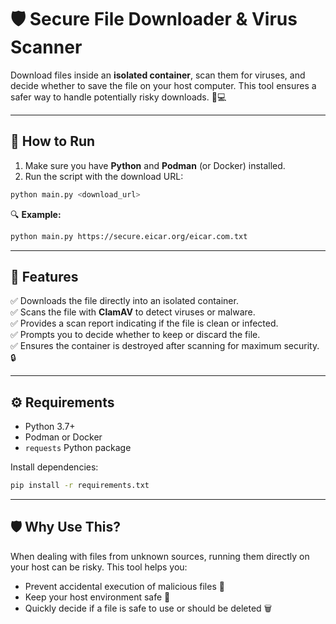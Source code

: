 # 🛡️ Secure File Downloader & Virus Scanner

Download files inside an **isolated container**, scan them for viruses, and decide whether to save the file on your host computer. This tool ensures a safer way to handle potentially risky downloads. 🧼💻

---

## 🚀 **How to Run**
1. Make sure you have **Python** and **Podman** (or Docker) installed.
2. Run the script with the download URL:

```bash
python main.py <download_url>
```

🔍 **Example:**
```bash
python main.py https://secure.eicar.org/eicar.com.txt
```

---

## 📝 **Features**
✅ Downloads the file directly into an isolated container.  
✅ Scans the file with **ClamAV** to detect viruses or malware.  
✅ Provides a scan report indicating if the file is clean or infected.  
✅ Prompts you to decide whether to keep or discard the file.  
✅ Ensures the container is destroyed after scanning for maximum security. 🔒

---

## ⚙️ **Requirements**
- Python 3.7+
- Podman or Docker
- `requests` Python package

Install dependencies:
```bash
pip install -r requirements.txt
```

---

## 🛡️ **Why Use This?**
When dealing with files from unknown sources, running them directly on your host can be risky. This tool helps you:
- Prevent accidental execution of malicious files 🐛
- Keep your host environment safe 🔐
- Quickly decide if a file is safe to use or should be deleted 🗑️

